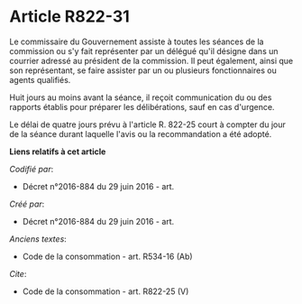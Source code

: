 # Article R822-31

Le commissaire du Gouvernement assiste à toutes les séances de la commission ou s'y fait représenter par un délégué qu'il
désigne dans un courrier adressé au président de la commission. Il peut également, ainsi que son représentant, se faire
assister par un ou plusieurs fonctionnaires ou agents qualifiés. 

Huit jours au moins avant la séance, il reçoit communication du ou des rapports établis pour préparer les délibérations, sauf
en cas d'urgence. 

Le délai de quatre jours prévu à l'article R. 822-25 court à compter du jour de la séance durant laquelle l'avis ou la
recommandation a été adopté.

**Liens relatifs à cet article**

_Codifié par_:

  - Décret n°2016-884 du 29 juin 2016 - art.

_Créé par_:

  - Décret n°2016-884 du 29 juin 2016 - art.

_Anciens textes_:

  - Code de la consommation - art. R534-16 (Ab)

_Cite_:

  - Code de la consommation - art. R822-25 (V)
